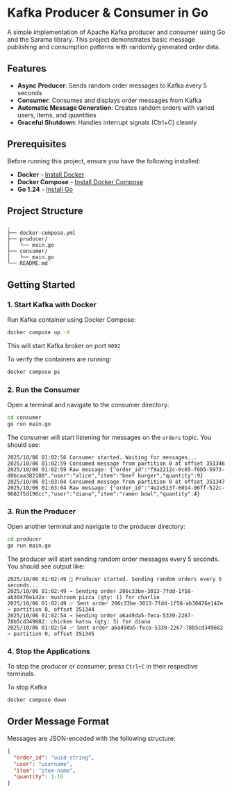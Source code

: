 # Kafka Producer & Consumer in Go

A simple implementation of Apache Kafka producer and consumer using Go and the Sarama library. This project demonstrates basic message publishing and consumption patterns with randomly generated order data.

## Features

- **Async Producer**: Sends random order messages to Kafka every 5 seconds
- **Consumer**: Consumes and displays order messages from Kafka
- **Automatic Message Generation**: Creates random orders with varied users, items, and quantities
- **Graceful Shutdown**: Handles interrupt signals (Ctrl+C) cleanly

## Prerequisites

Before running this project, ensure you have the following installed:

- **Docker** - [Install Docker](https://docs.docker.com/get-docker/)
- **Docker Compose** - [Install Docker Compose](https://docs.docker.com/compose/install/)
- **Go 1.24** - [Install Go](https://golang.org/doc/install)

## Project Structure

```
.
├── docker-compose.yml
├── producer/
│   └── main.go
├── consumer/
│   └── main.go
└── README.md
```

## Getting Started

### 1. Start Kafka with Docker

Run Kafka container using Docker Compose:

```bash
docker compose up -d
```

This will start Kafka broker on port `9092`

To verify the containers are running:

```bash
docker compose ps
```

### 2. Run the Consumer

Open a terminal and navigate to the consumer directory:

```bash
cd consumer
go run main.go
```

The consumer will start listening for messages on the `orders` topic. You should see:

```
2025/10/06 01:02:56 Consumer started. Waiting for messages...
2025/10/06 01:02:59 Consumed message from partition 0 at offset 351346
2025/10/06 01:02:59 Raw message: {"order_id":"f9a2212c-0c65-f6b5-5973-d0bcaa382188","user":"alice","item":"beef burger","quantity":9}
2025/10/06 01:03:04 Consumed message from partition 0 at offset 351347
2025/10/06 01:03:04 Raw message: {"order_id":"4e2e513f-6014-06ff-522c-9602f5d196cc","user":"diana","item":"ramen bowl","quantity":4}
```

### 3. Run the Producer

Open another terminal and navigate to the producer directory:

```bash
cd producer
go run main.go
```

The producer will start sending random order messages every 5 seconds. You should see output like:

```
2025/10/06 01:02:49 🚀 Producer started. Sending random orders every 5 seconds...
2025/10/06 01:02:49 → Sending order 206c33be-3013-7fdd-1f58-ab30476e142e: mushroom pizza (qty: 1) for charlie
2025/10/06 01:02:49 ✅ Sent order 206c33be-3013-7fdd-1f58-ab30476e142e → partition 0, offset 351344
2025/10/06 01:02:54 → Sending order a6a49da5-feca-5339-2267-78b5cd349682: chicken katsu (qty: 3) for diana
2025/10/06 01:02:54 ✅ Sent order a6a49da5-feca-5339-2267-78b5cd349682 → partition 0, offset 351345
```

### 4. Stop the Applications

To stop the producer or consumer, press `Ctrl+C` in their respective terminals.

To stop Kafka

```bash
docker compose down
```

## Order Message Format

Messages are JSON-encoded with the following structure:

```json
{
  "order_id": "uuid-string",
  "user": "username",
  "item": "item-name",
  "quantity": 1-10
}
```
